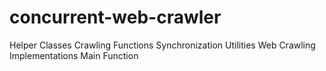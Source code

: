 # concurrent-web-crawler
Helper Classes
Crawling Functions
Synchronization Utilities
Web Crawling Implementations
Main Function



